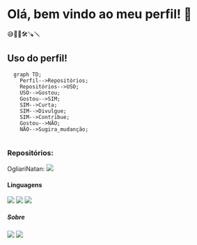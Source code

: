 <h1> Olá, bem vindo ao meu perfil! 👋 </h1>


😅🌱🔭🛠🪚🪛
<h2> Uso do perfil! </h2>

```mermaid
  graph TD;
    Perfil-->Repositórios;
    Repositórios-->USO;
    USO-->Gostou;
    Gostou-->SIM;
    SIM-->Curta;
    SIM-->Divulgue;
    SIM-->Contribue;
    Gostou-->NÃO;
    NÃO-->Sugira_mudanção;
    
```
<h3> Repositórios: </h3>

OgliariNatan: <img src="https://img.shields.io/github/directory-file-count/OgliariNatan/OgliariNatan?label=qtd_arquivos&style=plastic" />


<h4> Linguagens </h4>
<img src="https://img.shields.io/badge/Python-3776AB?style=for-the-badge&logo=python&logoColor=white" />
<img src="https://img.shields.io/badge/C-00599C?style=for-the-badge&logo=c&logoColor=white" />
<img src="https://img.shields.io/badge/Linux-E34F26?style=for-the-badge&logo=linux&logoColor=black" />

<h5> Sobre </h5>
<img src="https://github-readme-stats.vercel.app/api?username=OgliariNatan&show_icons=true" />
<img src="https://github-readme-stats.vercel.app/api/top-langs/?username=OgliariNatan" />
